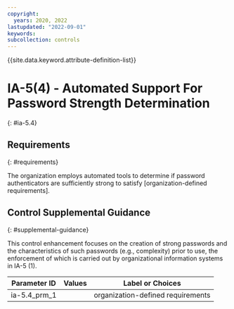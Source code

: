 ```yaml
---
copyright:
  years: 2020, 2022
lastupdated: "2022-09-01"
keywords: 
subcollection: controls
---
```



{{site.data.keyword.attribute-definition-list}}


# IA-5(4) - Automated Support For Password Strength Determination
{: #ia-5.4}

## Requirements
{: #requirements}

The organization employs automated tools to determine if password authenticators are sufficiently strong to satisfy [organization-defined requirements].

## Control Supplemental Guidance
{: #supplemental-guidance}

This control enhancement focuses on the creation of strong passwords and the characteristics of such passwords (e.g., complexity) prior to use, the enforcement of which is carried out by organizational information systems in IA-5 (1).

| Parameter ID | Values | Label or Choices |
|---|---|---|
| ia-5.4_prm_1 |  | organization-defined requirements |
